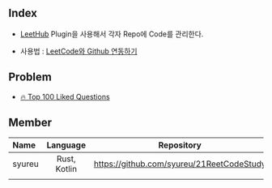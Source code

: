 ## Index

* [LeetHub](https://github.com/QasimWani/LeetHub) Plugin을 사용해서 각자 Repo에 Code를 관리한다.

* 사용법 : [LeetCode와 Github 연동하기](https://blog.naver.com/adamdoha/222339579487)


## Problem

* [🔥 Top 100 Liked Questions](https://leetcode.com/problemset/all/?listId=79h8rn6)


## Member

| Name | Language | Repository |
|:---|:---:|:---:|
|syureu | Rust, Kotlin | https://github.com/syureu/21ReetCodeStudy |
| | | | 
